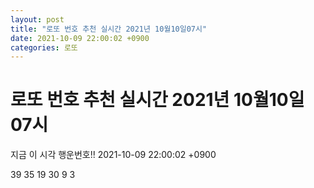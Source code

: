 ```yaml
---
layout: post
title: "로또 번호 추천 실시간 2021년 10월10일07시"
date: 2021-10-09 22:00:02 +0900
categories: 로또
---
```


# 로또 번호 추천 실시간 2021년 10월10일07시

지금 이 시각 행운번호!! 2021-10-09 22:00:02 +0900

 39  35  19  30  9  3 

